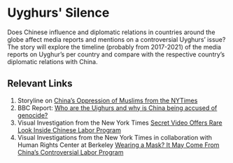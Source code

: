 # Uyghurs' Silence 
Does Chinese influence and diplomatic relations in countries around the globe affect media reports and mentions on a controversial Uyghurs’ issue? 
The story will explore the timeline (probably from 2017-2021) of the media reports on Uyghur’s per country and compare with the respective country’s diplomatic relations with China. 

## Relevant Links     

1. Storyline on [China’s Oppression of Muslims from the NYTimes](https://www.nytimes.com/2021/01/19/us/politics/trump-china-xinjiang.html)
2. BBC Report: [Who are the Uighurs and why is China being accused of genocide?](https://www.bbc.com/news/world-asia-china-22278037)
3. Visual Investigation from the New York Times [Secret Video Offers Rare Look Inside Chinese Labor Program](https://www.nytimes.com/video/world/asia/100000006874372/chinese-labor-uighurs.html) 
4. Visual Investigations from the New York Times in collaboration with Human Rights Center at Berkeley [Wearing a Mask? It May Come From China’s Controversial Labor Program](https://humanrights.berkeley.edu/news/%E2%80%98wearing-mask-it-may-come-china%E2%80%99s-controversial-labor-program%E2%80%99-%E2%80%94-hrc-lab-collaborates-story)


